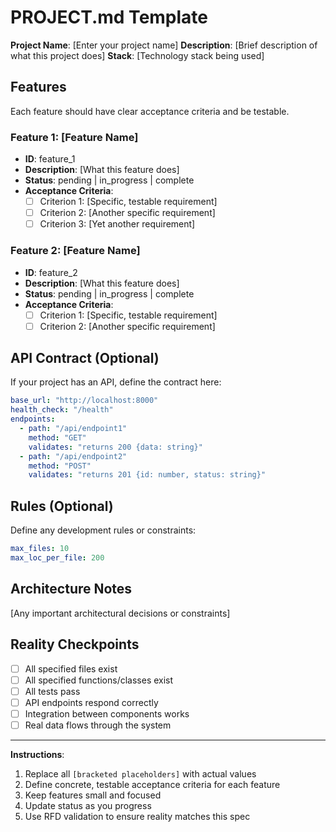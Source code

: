 # PROJECT.md Template

**Project Name**: [Enter your project name]
**Description**: [Brief description of what this project does]
**Stack**: [Technology stack being used]

## Features

Each feature should have clear acceptance criteria and be testable.

### Feature 1: [Feature Name]
- **ID**: feature_1
- **Description**: [What this feature does]
- **Status**: pending | in_progress | complete
- **Acceptance Criteria**:
  - [ ] Criterion 1: [Specific, testable requirement]
  - [ ] Criterion 2: [Another specific requirement]
  - [ ] Criterion 3: [Yet another requirement]

### Feature 2: [Feature Name]
- **ID**: feature_2
- **Description**: [What this feature does]
- **Status**: pending | in_progress | complete
- **Acceptance Criteria**:
  - [ ] Criterion 1: [Specific, testable requirement]
  - [ ] Criterion 2: [Another specific requirement]

## API Contract (Optional)

If your project has an API, define the contract here:

```yaml
base_url: "http://localhost:8000"
health_check: "/health"
endpoints:
  - path: "/api/endpoint1"
    method: "GET"
    validates: "returns 200 {data: string}"
  - path: "/api/endpoint2"
    method: "POST"
    validates: "returns 201 {id: number, status: string}"
```

## Rules (Optional)

Define any development rules or constraints:

```yaml
max_files: 10
max_loc_per_file: 200
```

## Architecture Notes

[Any important architectural decisions or constraints]

## Reality Checkpoints

- [ ] All specified files exist
- [ ] All specified functions/classes exist
- [ ] All tests pass
- [ ] API endpoints respond correctly
- [ ] Integration between components works
- [ ] Real data flows through the system

---

**Instructions**: 
1. Replace all `[bracketed placeholders]` with actual values
2. Define concrete, testable acceptance criteria for each feature
3. Keep features small and focused
4. Update status as you progress
5. Use RFD validation to ensure reality matches this spec